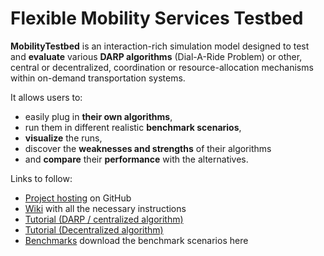 Flexible Mobility Services Testbed
===============

**MobilityTestbed** is an interaction-rich simulation model designed to test and **evaluate** various **DARP algorithms** (Dial-A-Ride Problem) or other, central or decentralized, coordination or resource-allocation mechanisms within on-demand transportation systems.

It allows users to:
* easily plug in **their own algorithms**, 
* run them in different realistic **benchmark scenarios**, 
* **visualize** the runs,
* discover the **weaknesses and strengths** of their algorithms
* and **compare** their **performance** with the alternatives.

Links to follow:
* [Project hosting](https://github.com/agents4its/mobilitytestbed) on GitHub
* [Wiki](https://github.com/agents4its/mobilitytestbed/wiki/_pages) with all the necessary instructions
* [Tutorial (DARP / centralized algorithm)](http://goo.gl/0Swwrc) 
* [Tutorial (Decentralized algorithm)](http://goo.gl/RSVadu)
* [Benchmarks](https://github.com/agents4its/mobilitytestbed/wiki/Benchmarks) download the benchmark scenarios here


